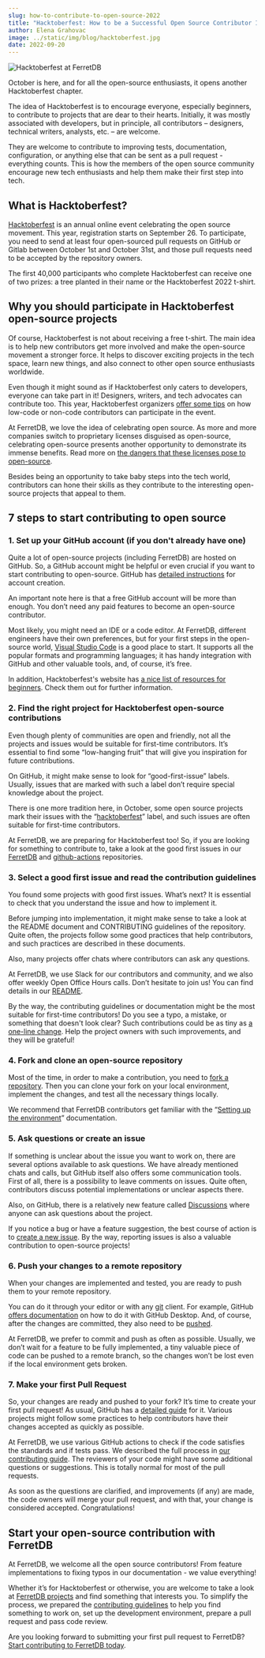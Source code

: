 ```yaml
---
slug: how-to-contribute-to-open-source-2022
title: "Hacktoberfest: How to be a Successful Open Source Contributor In 2022"
author: Elena Grahovac
image: ../static/img/blog/hacktoberfest.jpg
date: 2022-09-20
---
```


![Hacktoberfest at FerretDB](../static/img/blog/hacktoberfest.jpg)

<!--truncate-->

October is here, and for all the open-source enthusiasts, it opens another Hacktoberfest chapter.

The idea of Hacktoberfest is to encourage everyone, especially beginners, to contribute to projects that are dear to their hearts.
Initially, it was mostly associated with developers, but in principle, all contributors – designers, technical writers, analysts, etc. – are welcome.

They are welcome to contribute to improving tests, documentation, configuration, or anything else that can be sent as a pull request - everything counts.
This is how the members of the open source community encourage new tech enthusiasts and help them make their first step into tech.

## What is Hacktoberfest?

[Hacktoberfest](https://hacktoberfest.com/) is an annual online event celebrating the open source movement.
This year, registration starts on September 26.
To participate, you need to send at least four open-sourced pull requests on GitHub or Gitlab between October 1st and October 31st, and those pull requests need to be accepted by the repository owners.

The first 40,000 participants who complete Hacktoberfest can receive one of two prizes: a tree planted in their name or the Hacktoberfest 2022 t-shirt.

## Why you should participate in Hacktoberfest open-source projects

Of course, Hacktoberfest is not about receiving a free t-shirt.
The main idea is to help new contributors get more involved and make the open-source movement a stronger force.
It helps to discover exciting projects in the tech space, learn new things, and also connect to other open source enthusiasts worldwide.

Even though it might sound as if Hacktoberfest only caters to developers, everyone can take part in it!
Designers, writers, and tech advocates can contribute too.
This year, Hacktoberfest organizers [offer some tips](https://hacktoberfest.com/about/#low-or-non-code) on how low-code or non-code contributors can participate in the event.

At FerretDB, we love the idea of celebrating open source.
As more and more companies switch to proprietary licenses disguised as open-source, celebrating open-source presents another opportunity to demonstrate its immense benefits.
Read more on [the dangers that these licenses pose to open-source](https://blog.ferretdb.io/open-source-is-in-danger/).

Besides being an opportunity to take baby steps into the tech world, contributors can hone their skills as they contribute to the interesting open-source projects that appeal to them.

## 7 steps to start contributing to open source

### 1. Set up your GitHub account (if you don't already have one)

Quite a lot of open-source projects (including FerretDB) are hosted on GitHub.
So, a GitHub account might be helpful or even crucial if you want to start contributing to open-source.
GitHub has [detailed instructions](https://docs.github.com/en/get-started/signing-up-for-github/signing-up-for-a-new-github-account) for account creation.

An important note here is that a free GitHub account will be more than enough.
You don’t need any paid features to become an open-source contributor.

Most likely, you might need an IDE or a code editor.
At FerretDB, different engineers have their own preferences, but for your first steps in the open-source world, [Visual Studio Code](https://code.visualstudio.com/) is a good place to start.
It supports all the popular formats and programming languages; it has handy integration with GitHub and other valuable tools, and, of course, it’s free.

In addition, Hacktoberfest's website has [a nice list of resources for beginners](https://hacktoberfest.com/participation/#beginner-resources).
Check them out for further information.

### 2. Find the right project for Hacktoberfest open-source contributions

Even though plenty of communities are open and friendly, not all the projects and issues would be suitable for first-time contributors.
It’s essential to find some “low-hanging fruit” that will give you inspiration for future contributions.

On GitHub, it might make sense to look for “good-first-issue” labels.
Usually, issues that are marked with such a label don’t require special knowledge about the project.

There is one more tradition here, in October, some open source projects mark their issues with the “[hacktoberfest](https://github.com/search?q=label%3Ahacktoberfest&amp;type=issues)” label, and such issues are often suitable for first-time contributors.

At FerretDB, we are preparing for Hacktoberfest too!
So, if you are looking for something to contribute to, take a look at the good first issues in our [FerretDB](https://github.com/FerretDB/FerretDB/issues?q=is%3Aissue+is%3Aopen+label%3A%22good+first+issue%22 "") and [github-actions](https://github.com/FerretDB/github-actions/issues?q=is%3Aissue+is%3Aopen+label%3A%22good+first+issue%22) repositories.

### 3. Select a good first issue and read the contribution guidelines

You found some projects with good first issues.
What’s next?
It is essential to check that you understand the issue and how to implement it.

Before jumping into implementation, it might make sense to take a look at the README document and CONTRIBUTING guidelines of the repository.
Quite often, the projects follow some good practices that help contributors, and such practices are described in these documents.

Also, many projects offer chats where contributors can ask any questions.

At FerretDB, we use Slack for our contributors and community, and we also offer weekly Open Office Hours calls.
Don’t hesitate to join us!
You can find details in our [README](https://github.com/ferretdb/ferretdb#community).

By the way, the contributing guidelines or documentation might be the most suitable for first-time contributors!
Do you see a typo, a mistake, or something that doesn't look clear?
Such contributions could be as tiny as [a one-line change](https://github.com/FerretDB/FerretDB/pull/1141).
Help the project owners with such improvements, and they will be grateful!

### 4. Fork and clone an open-source repository

Most of the time, in order to make a contribution, you need to [fork a repository](https://docs.github.com/en/get-started/quickstart/fork-a-repo).
Then you can clone your fork on your local environment, implement the changes, and test all the necessary things locally.

We recommend that FerretDB contributors get familiar with the “[Setting up the environment](https://github.com/FerretDB/FerretDB/blob/main/CONTRIBUTING.md#setting-up-the-environment)” documentation.

### 5. Ask questions or create an issue

If something is unclear about the issue you want to work on, there are several options available to ask questions.
We have already mentioned chats and calls, but GitHub itself also offers some communication tools.
First of all, there is a possibility to leave comments on issues.
Quite often, contributors discuss potential implementations or unclear aspects there.

Also, on GitHub, there is a relatively new feature called [Discussions](https://github.com/FerretDB/FerretDB/discussions) where anyone can ask questions about the project.

If you notice a bug or have a feature suggestion, the best course of action is to [create a new issue](https://github.com/FerretDB/FerretDB/issues/new/choose).
By the way, reporting issues is also a valuable contribution to open-source projects!

### 6. Push your changes to a remote repository

When your changes are implemented and tested, you are ready to push them to your remote repository.

You can do it through your editor or with any [git](https://git-scm.com/) client.
For example, GitHub [offers documentation](https://docs.github.com/en/desktop/contributing-and-collaborating-using-github-desktop/making-changes-in-a-branch/committing-and-reviewing-changes-to-your-project) on how to do it with GitHub Desktop.
And, of course, after the changes are committed, they also need to be [pushed](https://docs.github.com/en/desktop/contributing-and-collaborating-using-github-desktop/making-changes-in-a-branch/pushing-changes-to-github).

At FerretDB, we prefer to commit and push as often as possible.
Usually, we don’t wait for a feature to be fully implemented, a tiny valuable piece of code can be pushed to a remote branch, so the changes won’t be lost even if the local environment gets broken.

### 7. Make your first Pull Request

So, your changes are ready and pushed to your fork?
It’s time to create your first pull request!
As usual, GitHub has a [detailed guide](https://docs.github.com/en/pull-requests/collaborating-with-pull-requests/proposing-changes-to-your-work-with-pull-requests/creating-a-pull-request-from-a-fork) for it.
Various projects might follow some practices to help contributors have their changes accepted as quickly as possible.

At FerretDB, we use various GitHub actions to check if the code satisfies the standards and if tests pass.
We described the full process in [our contributing guide](https://github.com/FerretDB/FerretDB/blob/main/CONTRIBUTING.md#contributing-code).
The reviewers of your code might have some additional questions or suggestions.
This is totally normal for most of the pull requests.

As soon as the questions are clarified, and improvements (if any) are made, the code owners will merge your pull request, and with that, your change is considered accepted.
Congratulations!

## Start your open-source contribution with FerretDB

At FerretDB, we welcome all the open source contributors!
From feature implementations to fixing typos in our documentation - we value everything!

Whether it’s for Hacktoberfest or otherwise, you are welcome to take a look at [FerretDB projects](https://github.com/FerretDB/) and find something that interests you.
To simplify the process, we prepared the [contributing guidelines](https://github.com/FerretDB/FerretDB/blob/main/CONTRIBUTING.md) to help you find something to work on, set up the development environment, prepare a pull request and pass code review.

Are you looking forward to submitting your first pull request to FerretDB?
[Start contributing to FerretDB today](https://github.com/FerretDB/FerretDB/blob/main/CONTRIBUTING.md).
